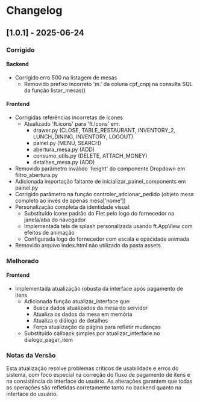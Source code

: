 # Changelog

## [1.0.1] - 2025-06-24

### Corrigido
#### Backend
- Corrigido erro 500 na listagem de mesas
  - Removido prefixo incorreto 'm.' da coluna cpf_cnpj na consulta SQL da função listar_mesas()

#### Frontend
- Corrigidas referências incorretas de ícones
  - Atualizado 'ft.icons' para 'ft.Icons' em:
    - drawer.py (CLOSE, TABLE_RESTAURANT, INVENTORY_2, LUNCH_DINING, INVENTORY, LOGOUT)
    - painel.py (MENU, SEARCH)
    - abertura_mesa.py (ADD)
    - consumo_utils.py (DELETE, ATTACH_MONEY)
    - detalhes_mesa.py (ADD)
- Removido parâmetro inválido 'height' do componente Dropdown em filtro_abertura.py
- Adicionada importação faltante de inicializar_painel_components em painel.py
- Corrigido parâmetro na função controler_adcionar_pedido (objeto mesa completo ao invés de apenas mesa['nome'])
- Personalização completa da identidade visual:
  - Substituído ícone padrão do Flet pelo logo do fornecedor na janela/aba do navegador
  - Implementada tela de splash personalizada usando ft.AppView com efeitos de animação
  - Configurada logo do fornecedor com escala e opacidade animada
- Removido arquivo index.html não utilizado da pasta assets

### Melhorado
#### Frontend
- Implementada atualização robusta da interface após pagamento de itens
  - Adicionada função atualizar_interface que:
    - Busca dados atualizados da mesa do servidor
    - Atualiza os dados da mesa em memória
    - Atualiza o diálogo de detalhes
    - Força atualização da página para refletir mudanças
  - Substituído callback simples por atualizar_interface no dialogo_pagar_item

### Notas da Versão
Esta atualização resolve problemas críticos de usabilidade e erros do sistema, com foco especial na correção do fluxo de pagamento de itens e na consistência da interface do usuário. As alterações garantem que todas as operações são refletidas corretamente tanto no backend quanto na interface do usuário.